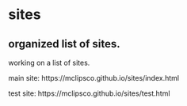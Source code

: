 # sites
## organized list of sites.
<p>
working on a list of sites.
<br>
</p>
<p>main site: https://mclipsco.github.io/sites/index.html</p>
<p>test site: https://mclipsco.github.io/sites/test.html</p>

###
